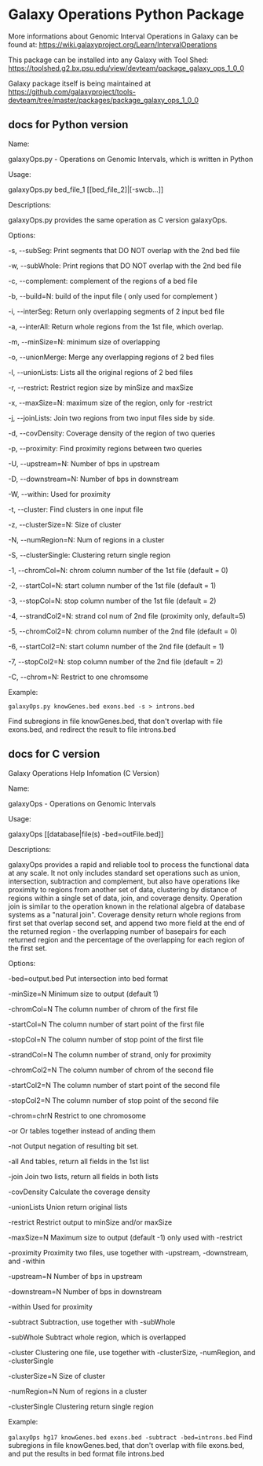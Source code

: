 Galaxy Operations Python Package
================================

More informations about Genomic Interval Operations in Galaxy can be found at:
https://wiki.galaxyproject.org/Learn/IntervalOperations

This package can be installed into any Galaxy with Tool Shed: https://toolshed.g2.bx.psu.edu/view/devteam/package_galaxy_ops_1_0_0

Galaxy package itself is being maintained at https://github.com/galaxyproject/tools-devteam/tree/master/packages/package_galaxy_ops_1_0_0

## docs for Python version

Name:

galaxyOps.py - Operations on Genomic Intervals, which is written in Python

Usage:

galaxyOps.py bed_file_1 [[bed_file_2]|[-swcb...]]

Descriptions:

galaxyOps.py provides the same operation as C version galaxyOps.

Options:

-s, --subSeg: Print segments that DO NOT overlap with the 2nd bed file

-w, --subWhole: Print regions that DO NOT overlap with the 2nd bed file

-c, --complement: complement of the regions of a bed file

-b, --build=N: build of the input file ( only used for complement )

-i, --interSeg: Return only overlapping segments of 2 input bed file

-a, --interAll: Return whole regions from the 1st file, which overlap.

-m, --minSize=N: minimum size of overlapping

-o, --unionMerge: Merge any overlapping regions of 2 bed files

-l, --unionLists: Lists all the original regions of 2 bed files

-r, --restrict: Restrict region size by minSize and maxSize

-x, --maxSize=N: maximum size of the region, only for -restrict

-j, --joinLists: Join two regions from two input files side by side.

-d, --covDensity: Coverage density of the region of two queries

-p, --proximity: Find proximity regions between two queries

-U, --upstream=N: Number of bps in upstream

-D, --downstream=N: Number of bps in downstream

-W, --within: Used for proximity

-t, --cluster: Find clusters in one input file

-z, --clusterSize=N: Size of cluster

-N, --numRegion=N: Num of regions in a cluster

-S, --clusterSingle: Clustering return single region

-1, --chromCol=N: chrom column number of the 1st file (default = 0)

-2, --startCol=N: start column number of the 1st file (default = 1)

-3, --stopCol=N: stop column number of the 1st file (default = 2)

-4, --strandCol2=N: strand col num of 2nd file (proximity only, default=5)

-5, --chromCol2=N: chrom column number of the 2nd file (default = 0)

-6, --startCol2=N: start column number of the 2nd file (default = 1)

-7, --stopCol2=N: stop column number of the 2nd file (default = 2)

-C, --chrom=N: Restrict to one chromsome

Example:

`galaxyOps.py knowGenes.bed exons.bed -s > introns.bed`

Find subregions in file knowGenes.bed, that don't overlap with file exons.bed, and redirect the result to file introns.bed

## docs for C version

Galaxy Operations Help Infomation (C Version)

Name:

galaxyOps - Operations on Genomic Intervals

Usage:

galaxyOps [[database|file(s) -bed=outFile.bed]]

Descriptions:

galaxyOps provides a rapid and reliable tool to process the functional data at any scale. It not only includes standard set operations such as union, intersection, subtraction and complement, but also have operations like proximity to regions from another set of data, clustering by distance of regions within a single set of data, join, and coverage density. Operation join is similar to the operation known in the relational algebra of database systems as a "natural join". Coverage density return whole regions from first set that overlap second set, and append two more field at the end of the returned region - the overlapping number of basepairs for each returned region and the percentage of the overlapping for each region of the first set.

Options:

-bed=output.bed Put intersection into bed format

-minSize=N Minimum size to output (default 1)

-chromCol=N The column number of chrom of the first file

-startCol=N The column number of start point of the first file

-stopCol=N The column number of stop point of the first file

-strandCol=N The column number of strand, only for proximity

-chromCol2=N The column number of chrom of the second file

-startCol2=N The column number of start point of the second file

-stopCol2=N The column number of stop point of the second file

-chrom=chrN Restrict to one chromosome

-or Or tables together instead of anding them

-not Output negation of resulting bit set.

-all And tables, return all fields in the 1st list

-join Join two lists, return all fields in both lists

-covDensity Calculate the coverage density

-unionLists Union return original lists

-restrict Restrict output to minSize and/or maxSize

-maxSize=N Maximum size to output (default -1) only used with -restrict

-proximity Proximity two files, use together with -upstream, -downstream, and -within

-upstream=N Number of bps in upstream

-downstream=N Number of bps in downstream

-within Used for proximity

-subtract Subtraction, use together with -subWhole

-subWhole Subtract whole region, which is overlapped

-cluster Clustering one file, use together with -clusterSize, -numRegion, and -clusterSingle

-clusterSize=N Size of cluster

-numRegion=N Num of regions in a cluster

-clusterSingle Clustering return single region

Example:

`galaxyOps hg17 knowGenes.bed exons.bed -subtract -bed=introns.bed`
Find subregions in file knowGenes.bed, that don't overlap with file exons.bed, and put the results in bed format file introns.bed
